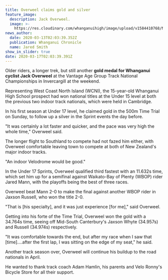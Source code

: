 ```yaml
---
title: Overweel claims gold and silver
feature_image:
  description: Jack Overweel.
  image: >-
    https://res.cloudinary.com/whanganuihigh/image/upload/v1584410768/News/Jack_Overweel_Chron_13.3.20.jpg
news_author:
  date: 2020-03-13T02:03:39.352Z
  publication: Whanganui Chronicle
  name: Jared Smith
show_in_slider: true
date: 2020-03-17T02:03:39.391Z
---
```

Older riders, a longer trek, but still another **gold medal for Whanganui cyclist Jack Overweel** at the Vantage Age Group Track National Championships in Invercargill at the weekend.

Representing West Coast North Island (WCNI), the 15-year-old Whanganui High School prospect had won national titles at the Under 15 level at both the previous two indoor track nationals, which were held in Cambridge.

In his first season at Under 17 level, he claimed gold in the 500m Time Trial on Sunday, to follow up a silver in the Sprint events the day before.

"It was certainly a lot faster and quicker, and the pace was very high the whole time," Overweel said.

The longer flight to Southland to compete had not fazed him either, with Overweel comfortable leaving town to compete at both of New Zealand's major indoor tracks.

"An indoor Velodrome would be good."

In the Under 17 Sprints, Overweel qualified third fastest with an 11.632s time, which set him up for a semifinal against Waikato-Bay of Plenty (WBOP) rider Jared Mann, with the playoffs being the best of three races.

Overweel beat Mann 2-0 to make the final against another WBOP rider in Jaxson Russell, who won the title 2-0.

"That is [his specialty], and it was just experience [for me]," said Overweel.

Getting into his forte of the Time Trial, Overweel won the gold with a 34.764s time, seeing off Mid-South Canterbury's Jaxson Whyte (34.957s) and Russell (34.974s) respectively.

"It was comfortable towards the end, but after my race when I saw that [time]....after the first lap, I was sitting on the edge of my seat," he said.

Another track season over, Overweel will continue his buildup to the road nationals in April.

He wanted to thank track coach Adam Hamlin, his parents and Velo Ronny's Bicycle Store for all their support.
